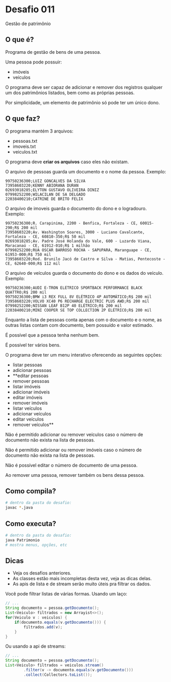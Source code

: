 # Desafio 011

Gestão de patrimônio

## O que é?

Programa de gestão de bens de uma pessoa.

Uma pessoa pode possuir:

- imóveis
- veículos

O programa deve ser capaz de adicionar e remover dos registros qualquer um dos
patrimônios listados, bem como as próprias pessoas.

Por simplicidade, um elemento de patrimônio só pode ter um único dono.

## O que faz?

O programa mantém 3 arquivos:

- pessoas.txt
- imoveis.txt
- veiculos.txt

O programa deve **criar os arquivos** caso eles não existam.

O arquivo de pessoas guarda um documento e o nome da pessoa. Exemplo:

```csv
99750236300;LUIZ GONCALVES DA SILVA
73958603220;KENNY ABIORANA DURAN
02693018285;ELYTON GUSTAVO OLIVEIRA DINIZ
07998252200;WILACILAN DE SA DELGADO
22038400210;CATRINE DE BRITO FELIX
```

O arquivo de imoveis guarda o documento do dono e o logradouro. Exemplo:

```csv
99750236300;R. Carapinima, 2200 - Benfica, Fortaleza - CE, 60015-290;R$ 200 mil
73958603220;Av. Washington Soares, 3000 - Luciano Cavalcante, Fortaleza - CE, 60810-350;R$ 50 mil
02693018285;Av. Padre José Holanda do Vale, 600 - Luzardo Viana, Maracanaú - CE, 61912-010;R$ 1 milhão
07998252200;RUA OSCAR BARROSO ROCHA - SAPUPARA, Maranguape - CE, 61953-000;R$ 750 mil
73958603220;Rod. Brunilo Jacó de Castro e Silva - Matias, Pentecoste - CE, 62640-000;R$ 112 mil
```

O arquivo de veículos guarda o documento do dono e os dados do veículo. Exemplo:

```csv
99750236300;AUDI E-TRON ELÉTRICO SPORTBACK PERFORMANCE BLACK QUATTRO;R$ 200 mil
99750236300;BMW i3 REX FULL 8V ELÉTRICO 4P AUTOMÁTICO;R$ 200 mil
73958603220;VOLVO XC40 P6 RECHARGE ELECTRIC PLUS AWD;R$ 200 mil
07998252200;NISSAN LEAF B12P 40 ELÉTRICO;R$ 200 mil
22038400210;MINI COOPER SE TOP COLLECTION 2P ELÉTRICO;R$ 200 mil
```

Enquanto a lista de pessoas conta apenas com o documento e o nome, as outras
listas contam com documento, bem possuído e valor estimado.

É possível que a pessoa tenha nenhum bem.

É possível ter vários bens.

O programa deve ter um menu interativo oferecendo as seguintes opções:

- listar pessoas
- adicionar pessoas
- **editar pessoas
- remover pessoas
- listar imóveis
- adicionar imóveis
- editar imóveis
- remover imóveis
- listar veículos
- adicionar veículos
- editar veículos
- remover veículos**

Não é permitido adicionar ou remover veículos caso o número de documento não
exista na lista de pessoas.

Não é permitido adicionar ou remover imóveis caso o número de documento não
exista na lista de pessoas.

Não é possível editar o número de documento de uma pessoa.

Ao remover uma pessoa, remover também os bens dessa pessoa.

## Como compila?

```bash
# dentro da pasta do desafio:
javac *.java
```

## Como executa?

```bash
# dentro da pasta do desafio:
java Patrimonio
# mostra menus, opções, etc
```

## Dicas

- Veja os desafios anteriores.
- As classes estão mais incompletas desta vez, veja as dicas delas.
- As apis de lista e de stream serão muito úteis pra filtrar os dados.

Você pode filtrar listas de várias formas. Usando um laço:

```java
// ...
String documento = pessoa.getDocumento();
List<Veiculo> filtrados = new Arrayist<>();
for(Veiculo v : veiculos) {
    if(documento.equals(v.getDocumento())) {
        filtrados.add(v);    
    }   
}
```

Ou usando a api de streams:

```java
// ...
String documento = pessoa.getDocumento();
List<Veiculo> filtrados = veiculos.stream()
        .filter(v -> documento.equals(v.getDocumento()))
        .collect(Collectors.toList());
```
